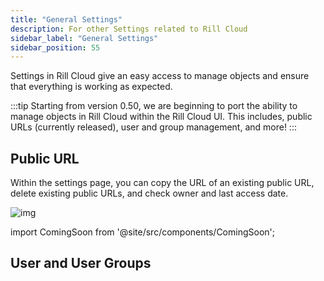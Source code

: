 ```yaml
---
title: "General Settings"
description: For other Settings related to Rill Cloud
sidebar_label: "General Settings"
sidebar_position: 55
---
```


Settings in Rill Cloud give an easy access to manage objects and ensure that everything is working as expected.



:::tip 
Starting from version 0.50, we are beginning to port the ability to manage objects in Rill Cloud within the Rill Cloud UI. This includes, public URLs (currently released), user and group management, and more!
:::

## Public URL

Within the settings page, you can copy the URL of an existing public URL, delete existing public URLs, and check owner and last access date.

![img](/img/manage/settings/rill-cloud-settings.png)

import ComingSoon from '@site/src/components/ComingSoon';

## User and User Groups

<ComingSoon />

<div class='contents_to_overlay'>
</div>